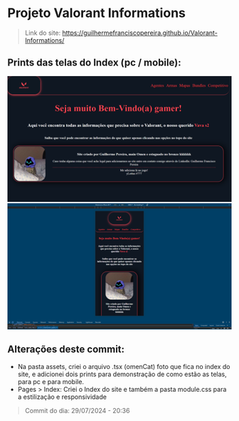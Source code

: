 # Projeto Valorant Informations

> Link do site: https://guilhermefranciscopereira.github.io/Valorant-Informations/

## Prints das telas do Index (pc / mobile):

![Foto do Index - PC - Primeira versão](./src/assets/indexPage-firstVersion.png)
![Foto do Index - Mobile - Primeira versão](./src/assets/indexPage-mobile-firstVersion.png)

## Alterações deste commit: 
- Na pasta assets, criei o arquivo .tsx (omenCat) foto que fica no index do site, e adicionei dois prints para demonstração de como estão as telas, para pc e para mobile.
- Pages > Index: Criei o Index do site e também a pasta module.css para a estilização e responsividade

> Commit do dia: 29/07/2024 - 20:36
